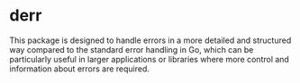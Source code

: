 # derr
This package is designed to handle errors in a more detailed and structured way compared to the standard error handling in Go, which can be particularly useful in larger applications or libraries where more control and information about errors are required.
